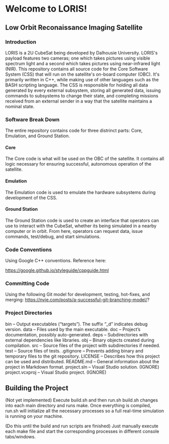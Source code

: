 # Welcome to LORIS!
## Low Orbit Reconaissance Imaging Satellite
### Introduction

LORIS is a 2U CubeSat being developed by Dalhousie University. LORIS's payload features two cameras; one which takes pictures using visible spectrum light and a second which takes pictures using near-infrared light (NIR). This repository contains all source code for the Core Software System (CSS) that will run on the satellite's on-board computer (OBC). It's primarily written in C++, while making use of other languages such as the BASH scripting language. The CSS is responsible for holding all data generated by every external subsystem, storing all generated data, issuing commands to subsystems to change their state, and completing missions received from an external sender in a way that the satellite maintains a nominal state. 

### Software Break Down

The entire repository contains code for three distrinct parts: Core, Emulation, and Ground Station. 

#### Core
The Core code is what will be used on the OBC of the satellite. It contains all logic necessary for ensuring successful, autonomous operation of the satellite. 

#### Emulation
The Emulation code is used to emulate the hardware subsystems during development of the CSS. 

#### Ground Station

The Ground Station code is used to create an interface that operators can use to interact with the CubeSat, whether its being simulated in a nearby computer or in orbit. From here, operators can request data, issue commands, test/debug, and start simulations. 


### Code Conventions

Using Google C++ conventions. Reference here:

https://google.github.io/styleguide/cppguide.html

### Committing Code

Using the following Git model for development, testing, hot-fixes, and merging:
https://nvie.com/posts/a-successful-git-branching-model/?


### Project Directories

bin – Output executables (“targets”). The suffix “_d” indicates debug version.
data – Files used by the main executable.
doc – Project’s documentation, possibly auto-generated.
deps – Subdirectories with external dependencies like libraries.
obj – Binary objects created during compilation.
src – Source files of the project with subdirectories if needed.
test – Source files of tests.
.gitignore – Prevents adding binary and temporary files to the git repository.
LICENSE – Describes how this project can be used and distributed.
README.md – General information about the project in Markdown format.
project.sln – Visual Studio solution. (IGNORE)
project.vcxproj – Visual Studio project. (IGNORE)

## Building the Project

(Not yet implemented)
Execute build.sh and then run.sh
build.sh changes into each main directory and runs make. Once everything is compiled, run.sh will initialize all the necessary processes so a full real-time simulation is running on your machine. 

(Do this until the build and run scripts are finished)
Just manually execute each make file and start the corresponding processes in different console tabs/windows.

